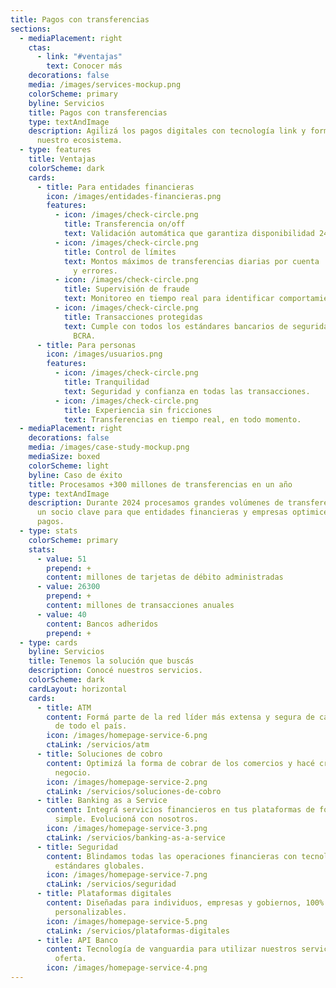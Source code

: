 ```yaml
---
title: Pagos con transferencias
sections:
  - mediaPlacement: right
    ctas:
      - link: "#ventajas"
        text: Conocer más
    decorations: false
    media: /images/services-mockup.png
    colorScheme: primary
    byline: Servicios
    title: Pagos con transferencias
    type: textAndImage
    description: Agilizá los pagos digitales con tecnología link y formá parte de
      nuestro ecosistema.
  - type: features
    title: Ventajas
    colorScheme: dark
    cards:
      - title: Para entidades financieras
        icon: /images/entidades-financieras.png
        features:
          - icon: /images/check-circle.png
            title: Transferencia on/off
            text: Validación automática que garantiza disponibilidad 24/7 del servicio.
          - icon: /images/check-circle.png
            title: Control de límites
            text: Montos máximos de transferencias diarias por cuenta  para prevenir estafas
              y errores.
          - icon: /images/check-circle.png
            title: Supervisión de fraude
            text: Monitoreo en tiempo real para identificar comportamientos sospechosos.
          - icon: /images/check-circle.png
            title: Transacciones protegidas
            text: Cumple con todos los estándares bancarios de seguridad y regulaciones del
              BCRA.
      - title: Para personas
        icon: /images/usuarios.png
        features:
          - icon: /images/check-circle.png
            title: Tranquilidad
            text: Seguridad y confianza en todas las transacciones.
          - icon: /images/check-circle.png
            title: Experiencia sin fricciones
            text: Transferencias en tiempo real, en todo momento.
  - mediaPlacement: right
    decorations: false
    media: /images/case-study-mockup.png
    mediaSize: boxed
    colorScheme: light
    byline: Caso de éxito
    title: Procesamos +300 millones de transferencias en un año
    type: textAndImage
    description: Durante 2024 procesamos grandes volúmenes de transferencias, siendo
      un socio clave para que entidades financieras y empresas optimicen sus
      pagos.
  - type: stats
    colorScheme: primary
    stats:
      - value: 51
        prepend: +
        content: millones de tarjetas de débito administradas
      - value: 26300
        prepend: +
        content: millones de transacciones anuales
      - value: 40
        content: Bancos adheridos
        prepend: +
  - type: cards
    byline: Servicios
    title: Tenemos la solución que buscás
    description: Conocé nuestros servicios.
    colorScheme: dark
    cardLayout: horizontal
    cards:
      - title: ATM
        content: Formá parte de la red líder más extensa y segura de cajeros automáticos
          de todo el país.
        icon: /images/homepage-service-6.png
        ctaLink: /servicios/atm
      - title: Soluciones de cobro
        content: Optimizá la forma de cobrar de los comercios y hacé crecer cada
          negocio.
        icon: /images/homepage-service-2.png
        ctaLink: /servicios/soluciones-de-cobro
      - title: Banking as a Service
        content: Integrá servicios financieros en tus plataformas de forma rápida,
          simple. Evolucioná con nosotros.
        icon: /images/homepage-service-3.png
        ctaLink: /servicios/banking-as-a-service
      - title: Seguridad
        content: Blindamos todas las operaciones financieras con tecnología de punta y
          estándares globales.
        icon: /images/homepage-service-7.png
        ctaLink: /servicios/seguridad
      - title: Plataformas digitales
        content: Diseñadas para individuos, empresas y gobiernos, 100% integrables y
          personalizables.
        icon: /images/homepage-service-5.png
        ctaLink: /servicios/plataformas-digitales
      - title: API Banco
        content: Tecnología de vanguardia para utilizar nuestros servicios y ampliar la
          oferta.
        icon: /images/homepage-service-4.png
---
```

